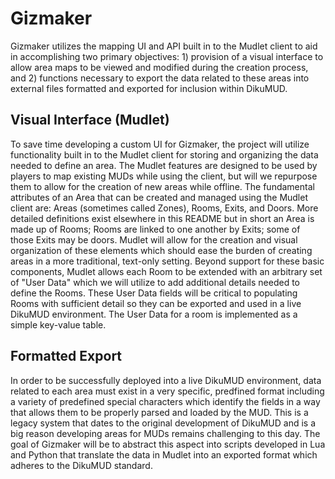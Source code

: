 # Gizmaker
Gizmaker utilizes the mapping UI and API built in to the Mudlet client to aid in accomplishing two primary objectives: 1) provision of a visual interface to allow area maps to be viewed and modified during the creation process, and 2) functions necessary to export the data related to these areas into external files formatted and exported for inclusion within DikuMUD.
## Visual Interface (Mudlet)
To save time developing a custom UI for Gizmaker, the project will utilize functionality built in to the Mudlet client for storing and organizing the data needed to define an area. The Mudlet features are designed to be used by players to map existing MUDs while using the client, but will we repurpose them to allow for the creation of new areas while offline.
The fundamental attributes of an Area that can be created and managed using the Mudlet client are: Areas (sometimes called Zones), Rooms, Exits, and Doors. More detailed definitions exist elsewhere in this README but in short an Area is made up of Rooms; Rooms are linked to one another by Exits; some of those Exits may be doors. Mudlet will allow for the creation and visual organization of these elements which should ease the burden of creating areas in a more traditional, text-only setting.
Beyond support for these basic components, Mudlet allows each Room to be extended with an arbitrary set of "User Data" which we will utilize to add additional details needed to define the Rooms. These User Data fields will be critical to populating Rooms with sufficient detail so they can be exported and used in a live DikuMUD environment. The User Data for a room is implemented as a simple key-value table.
## Formatted Export
In order to be successfully deployed into a live DikuMUD environment, data related to each area must exist in a very specific, predfined format including a variety of predefined special characters which identify the fields in a way that allows them to be properly parsed and loaded by the MUD. This is a legacy system that dates to the original development of DikuMUD and is a big reason developing areas for MUDs remains challenging to this day. The goal of Gizmaker will be to abstract this aspect into scripts developed in Lua and Python that translate the data in Mudlet into an exported format which adheres to the DikuMUD standard.
